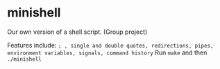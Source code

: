 # minishell

Our own version of a shell script. (Group project)

Features include: `; , single and double quotes, redirections, pipes, environment variables, signals, command history`
Run `make` and then `./minishell`

